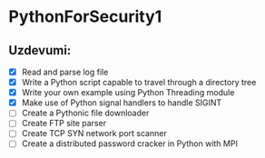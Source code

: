 # PythonForSecurity1

## Uzdevumi:

- [x] Read and parse log file
- [x] Write a Python script capable to travel through a directory tree
- [x] Write your own example using Python Threading module
- [x] Make use of Python signal handlers to handle SIGINT
- [ ] Create a Pythonic file downloader
- [ ] Create FTP site parser
- [ ] Create TCP SYN network port scanner
- [ ] Create a distributed password cracker in Python with MPI
